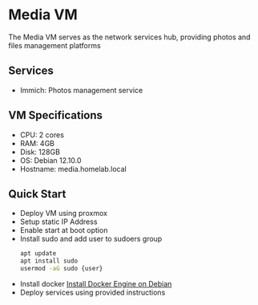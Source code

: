 # Media VM

The Media VM serves as the network services hub, providing photos and files management platforms

## Services

- Immich: Photos management service

## VM Specifications

- CPU: 2 cores
- RAM: 4GB
- Disk: 128GB
- OS: Debian 12.10.0
- Hostname: media.homelab.local

## Quick Start

- Deploy VM using proxmox
- Setup static IP Address
- Enable start at boot option
- Install sudo and add user to sudoers group
  ```bash
  apt update
  apt install sudo
  usermod -aG sudo {user}
  ```
- Install docker [Install Docker Engine on Debian](https://docs.docker.com/engine/install/debian/)
- Deploy services using provided instructions 
